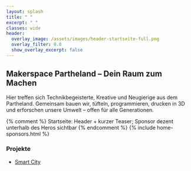 ```yaml
---
layout: splash
title: " "
excerpt: " "
classes: wide
header:
  overlay_image: /assets/images/header-startseite-full.png
  overlay_filter: 0.0
  show_overlay_excerpt: false
---
```

## Makerspace Partheland – Dein Raum zum Machen
Hier treffen sich Technikbegeisterte, Kreative und Neugierige aus dem Partheland. Gemeinsam bauen wir, tüfteln, programmieren, drucken in 3D und erforschen unsere Umwelt – offen für alle Generationen.

{% comment %} Startseite: Header + kurzer Teaser; Sponsor dezent unterhalb des Heros sichtbar {% endcomment %}
{% include home-sponsors.html %}


### Projekte

- [Smart City](/projekte/smart-city/)

